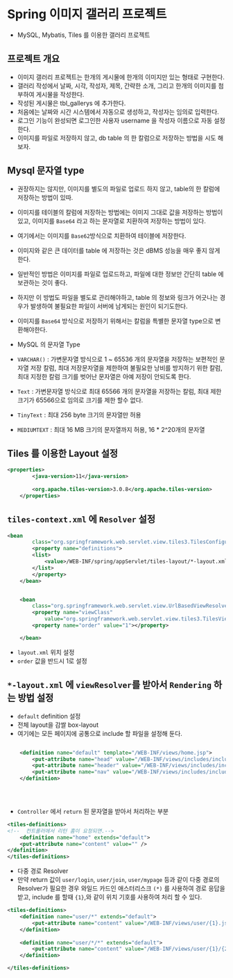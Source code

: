 # Spring 이미지 갤러리 프로젝트
- MySQL, Mybatis, Tiles 를 이용한 갤러리 프로젝트

## 프로젝트 개요
- 이미지 갤러리 프로젝트는 한개의 게시물에 한개의 이미지만 있는 형태로 구현한다. 
- 갤러리 작성에서 날짜, 시각, 작성자, 제목, 간략한 소개, 그리고 한개의 이미지를 첨부하여 게시물을 작성한다.
- 작성된 게시물은 tbl_gallerys 에 추가한다. 
- 처음에는 날짜와 시간 시스템에서 자동으로 생성하고, 작성자는 임의로 입력한다.
- 로그인 기능이 완성되면 로그인한 사용자 username 을 작성자 이름으로 자동 설정한다.
- 이미지를 파일로 저장하지 않고, db table 의 한 칼럼으로 저장하는 방법을 시도 해보자.

## Mysql 문자열 type
- 권장하지는 않지만, 이미지를 별도의 파일로 업로드 하지 않고, table의 한 칼럼에 저장하는 방법이 있따.
- 이미지를 테이블의 칼럼에 저장하는 방법에는 이미지 그대로 값을 저장하는 방법이 있고, 이미지를 `Base64` 라고 하는 문자열로 치환하여 저장하는 방법이 있다.
- 여기에서는 이미지를 `Base62`방식으로 치환하여 테이블에 저장한다.
- 이미지와 같은 큰 데이터를 table 에  저장하는 것은 dBMS 성능을 매우 좋지 않게 한다.
- 일반적인 방법은 이미지를 파일로 업로드하고, 파일에 대한 정보만 간단히 table 에 보관하는 것이 좋다.
- 하지만 이 방법도 파일을 별도로 관리해야하고, table 의 정보와 링크가 어긋나는 경우가 발생하여 불필요한 파일이 서버에 남게되는 원인이 되기도한다.

- 이미지를 `Base64` 방식으로  저장하기 위해서는 칼럼을 특별한 문자열 type으로 변환해야한다.

- MySQL 의 문자열 Type
- `VARCHAR()` : 가변문자열 방식으로 1 ~ 65536 개의 문자열을 저장하는 보편적인 문자열 저장 칼럼, 최대 저장문자열을 제한하여 불필요한 낭비를 방지하기 위한 칼럼, 최대 지정한 칼럼 크기를 벗어난 문자열은 아예 저장이 안되도록 한다.
- `Text` : 가변문자열 방식으로 최대 65566 개의 문자열을 저장하는 칼럼, 최대 제한 크기가 65566으로 임의로 크기를 제한 할수 없다.
- `TinyText` : 최대 256 byte 크기의 문자열만 허용
- `MEDIUMTEXT` : 최대 16 MB 크기의 문자열까지 허용, 16 * 2^20개의 문자열



## Tiles 를 이용한 Layout 설정
```xml
<properties>
		<java-version>11</java-version>
	
		<org.apache.tiles-version>3.0.8</org.apache.tiles-version>
	</properties>

```

## `tiles-context.xml` 에 `Resolver` 설정

```xml
<bean
		class="org.springframework.web.servlet.view.tiles3.TilesConfigurer">
		<property name="definitions">
		<list>
			<value>/WEB-INF/spring/appServlet/tiles-layout/*-layout.xml</value>
		</list>
		</property>
	</bean>


	<bean
		class="org.springframework.web.servlet.view.UrlBasedViewResolver">
		<property name="viewClass"
			value="org.springframework.web.servlet.view.tiles3.TilesView" />
		<property name="order" value="1"></property>

	</bean>

```

- `layout.xml` 위치 설정
- `order` 값을 반드시 1로 설정

## `*-layout.xml` 에 `viewResolver`를 받아서 `Rendering` 하는 방법 설정
- `default` definition 설정
- 전체 layout을 감쌀 box-layout
- 여기에는 모든 페이지에 공통으로 include 할 파일을 설정해 둔다.

```xml

	<definition name="default" template="/WEB-INF/views/home.jsp">
		<put-attribute name="head" value="/WEB-INF/views/includes/include-head.jsp" />
		<put-attribute name="header" value="/WEB-INF/views/includes/include-headers.jsp" />
		<put-attribute name="nav" value="/WEB-INF/views/includes/include-main-nav.jsp" />
	</definition>


  
```

- `Controller` 에서 `return` 된 문자열을 받아서 처리하는 부분
```xml
<tiles-definitions>
<!--  컨트롤러에서 리턴 홈이 요청되면.-->
	<definition name="home" extends="default">
	<put-attribute name="content" value="" />
</definition>
</tiles-definitions>

```

- 다중 경로 Resolver
- 만약 return 값이 `user/login`, `user/join`, `user/mypage` 등과 같이 다중 경로의 Resolver가 필요한 경우 와일드 카드인 애스터리스크 `(*)` 를 사용하여 경로 응답을 받고, include 를 할때 `{1}`,와 같이 위치 기호를 사용하여 처리 할 수 있다.
```xml
<tiles-definitions>
	<definition name="user/*" extends="default">
		<put-attribute name="content" value="/WEB-INF/views/user/{1}.jsp" />
	</definition>
	
	<definition name="user/*/*" extends="default">
		<put-attribute name="content" value="/WEB-INF/views/user/{1}/{2}.jsp" />
	</definition>

</tiles-definitions>
```